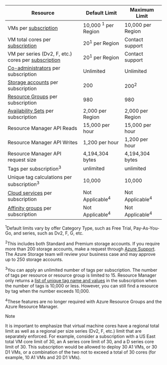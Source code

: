 | Resource | Default Limit | Maximum Limit |
| --- | --- | --- |
| VMs per [subscription](../articles/billing-buy-sign-up-azure-subscription.md) |10,000 <sup>1</sup> per Region |10,000 per Region |
| VM total cores per [subscription](../articles/billing-buy-sign-up-azure-subscription.md) |20<sup>1</sup> per Region | Contact support |
| VM per series (Dv2, F, etc.) cores per [subscription](../articles/billing-buy-sign-up-azure-subscription.md) |20<sup>1</sup> per Region | Contact support |
| [Co-administrators](../articles/billing-add-change-azure-subscription-administrator.md) per subscription |Unlimited |Unlimited |
| [Storage accounts](../articles/storage/common/storage-create-storage-account.md) per subscription |200 |200<sup>2</sup> |
| [Resource Groups](../articles/azure-resource-manager/resource-group-overview.md) per subscription |980 |980 |
| [Availability Sets](../articles/virtual-machines/windows/manage-availability.md#configure-multiple-virtual-machines-in-an-availability-set-for-redundancy) per subscription |2,000 per Region |2,000 per Region |
| Resource Manager API Reads |15,000 per hour |15,000 per hour |
| Resource Manager API Writes |1,200 per hour |1,200 per hour |
| Resource Manager API request size |4,194,304 bytes |4,194,304 bytes |
| Tags per subscription<sup>3</sup> |unlimited |unlimited |
| Unique tag calculations per subscription<sup>3</sup> | 10,000 | 10,000 |
| [Cloud services](../articles/cloud-services/cloud-services-choose-me.md) per subscription |Not Applicable<sup>4</sup> |Not Applicable<sup>4</sup> |
| [Affinity groups](../articles/virtual-network/virtual-networks-migrate-to-regional-vnet.md) per subscription |Not Applicable<sup>4</sup> |Not Applicable<sup>4</sup> |

<sup>1</sup>Default limits vary by offer Category Type, such as Free Trial, Pay-As-You-Go, and series, such as Dv2, F, G, etc.

<sup>2</sup>This includes both Standard and Premium storage accounts. If you require more than 200 storage accounts, make a request through [Azure Support](https://azure.microsoft.com/support/faq/). The Azure Storage team will review your business case and may approve up to 250 storage accounts.

<sup>3</sup>You can apply an unlimited number of tags per subscription. The number of tags per resource or resource group is limited to 15. Resource Manager only returns a [list of unique tag name and values](/rest/api/resources/tags#Tags_List) in the subscription when the number of tags is 10,000 or less. However, you can still find a resource by tag when the number exceeds 10,000.  

<sup>4</sup>These features are no longer required with Azure Resource Groups and the Azure Resource Manager.

> [!NOTE]
> It is important to emphasize that virtual machine cores have a regional total limit as well as a regional per size series (Dv2, F, etc.) limit that are separately enforced.  For example, consider a subscription with a US East total VM core limit of 30, an A series core limit of 30, and a D series core limit of 30.  This subscription would be allowed to deploy 30 A1 VMs, or 30 D1 VMs, or a combination of the two not to exceed a total of 30 cores (for example, 10 A1 VMs and 20 D1 VMs).  
> <!-- -->
> 
> 

